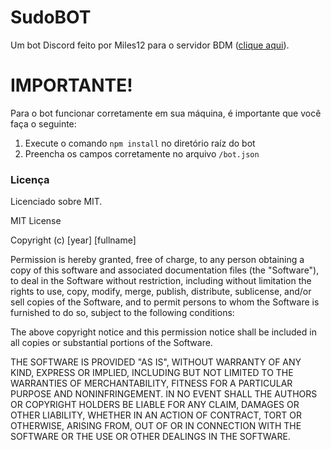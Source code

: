 # SudoBOT
Um bot Discord feito por Miles12 para o servidor BDM ([clique aqui](http://discord.gg/Jk7MTZK)).

# IMPORTANTE!
Para o bot funcionar corretamente em sua máquina, é importante que você faça o seguinte:

1. Execute o comando `npm install` no diretório raíz do bot
2. Preencha os campos corretamente no arquivo `/bot.json`

### Licença
Licenciado sobre MIT.

MIT License

Copyright (c) [year] [fullname]

Permission is hereby granted, free of charge, to any person obtaining a copy
of this software and associated documentation files (the "Software"), to deal
in the Software without restriction, including without limitation the rights
to use, copy, modify, merge, publish, distribute, sublicense, and/or sell
copies of the Software, and to permit persons to whom the Software is
furnished to do so, subject to the following conditions:

The above copyright notice and this permission notice shall be included in all
copies or substantial portions of the Software.

THE SOFTWARE IS PROVIDED "AS IS", WITHOUT WARRANTY OF ANY KIND, EXPRESS OR
IMPLIED, INCLUDING BUT NOT LIMITED TO THE WARRANTIES OF MERCHANTABILITY,
FITNESS FOR A PARTICULAR PURPOSE AND NONINFRINGEMENT. IN NO EVENT SHALL THE
AUTHORS OR COPYRIGHT HOLDERS BE LIABLE FOR ANY CLAIM, DAMAGES OR OTHER
LIABILITY, WHETHER IN AN ACTION OF CONTRACT, TORT OR OTHERWISE, ARISING FROM,
OUT OF OR IN CONNECTION WITH THE SOFTWARE OR THE USE OR OTHER DEALINGS IN THE
SOFTWARE.
